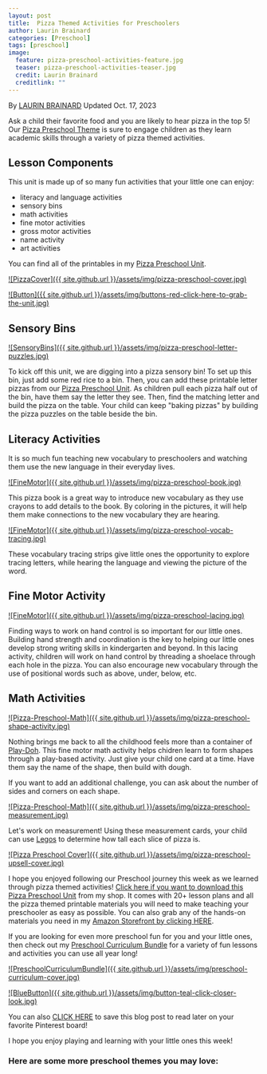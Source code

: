 ```yaml
---
layout: post
title:  Pizza Themed Activities for Preschoolers
author: Laurin Brainard
categories: [Preschool]
tags: [preschool]
image:
  feature: pizza-preschool-activities-feature.jpg
  teaser: pizza-preschool-activities-teaser.jpg
  credit: Laurin Brainard
  creditlink: ""
---
```

By [LAURIN BRAINARD](https://theprimarybrain.com/menu/about/) Updated Oct. 17, 2023

Ask a child their favorite food and you are likely to hear pizza in the top 5! Our [Pizza Preschool Theme](https://www.teacherspayteachers.com/Product/Pizza-Theme-Preschool-Curriculum-and-Lesson-Plans-Pre-K-Activities-8371690?utm_source=PB%20Blog&utm_campaign=Pizza%20Preschool%20Unit) is sure to engage children as they learn academic skills through a variety of pizza themed activities.

## Lesson Components 
This unit is made up of so many fun activities that your little one can enjoy:
- literacy and language activities
- sensory bins 
- math activities
- fine motor activities
- gross motor activities
- name activity
- art activities

You can find all of the printables in my [Pizza Preschool Unit](https://www.teacherspayteachers.com/Product/Pizza-Theme-Preschool-Curriculum-and-Lesson-Plans-Pre-K-Activities-8371690?utm_source=PB%20Blog&utm_campaign=Pizza%20Preschool%20Unit). 

[![PizzaCover]({{ site.github.url }}/assets/img/pizza-preschool-cover.jpg)](https://www.teacherspayteachers.com/Product/Pizza-Theme-Preschool-Curriculum-and-Lesson-Plans-Pre-K-Activities-8371690?utm_source=PB%20Blog&utm_campaign=Pizza%20Preschool%20Unit)

[![Button]({{ site.github.url }}/assets/img/buttons-red-click-here-to-grab-the-unit.jpg)](https://www.teacherspayteachers.com/Product/Pizza-Theme-Preschool-Curriculum-and-Lesson-Plans-Pre-K-Activities-8371690?utm_source=PB%20Blog&utm_campaign=Pizza%20Preschool%20Unit)

## Sensory Bins

[![SensoryBins]({{ site.github.url }}/assets/img/pizza-preschool-letter-puzzles.jpg)](https://www.teacherspayteachers.com/Product/Pizza-Theme-Preschool-Curriculum-and-Lesson-Plans-Pre-K-Activities-8371690?utm_source=PB%20Blog&utm_campaign=Pizza%20Preschool%20Unit)

To kick off this unit, we are digging into a pizza sensory bin! To set up this bin, just add some red rice to a bin. Then, you can add these printable letter pizzas from our [Pizza Preschool Unit](https://www.teacherspayteachers.com/Product/Pizza-Theme-Preschool-Curriculum-and-Lesson-Plans-Pre-K-Activities-8371690?utm_source=PB%20Blog&utm_campaign=Pizza%20Preschool%20Unit). As children pull each pizza half out of the bin, have them say the letter they see. Then, find the matching letter and build the pizza on the table. Your child can keep "baking pizzas" by building the pizza puzzles on the table beside the bin. 

## Literacy Activities

It is so much fun teaching new vocabulary to preschoolers and watching them use the new language in their everyday lives. 

[![FineMotor]({{ site.github.url }}/assets/img/pizza-preschool-book.jpg)](https://www.teacherspayteachers.com/Product/Pizza-Theme-Preschool-Curriculum-and-Lesson-Plans-Pre-K-Activities-8371690?utm_source=PB%20Blog&utm_campaign=Pizza%20Preschool%20Unit)

This pizza book is a great way to introduce new vocabulary as they use crayons to add details to the book. By coloring in the pictures, it will help them make connections to the new vocabulary they are hearing.

[![FineMotor]({{ site.github.url }}/assets/img/pizza-preschool-vocab-tracing.jpg)](https://www.teacherspayteachers.com/Product/Pizza-Theme-Preschool-Curriculum-and-Lesson-Plans-Pre-K-Activities-8371690?utm_source=PB%20Blog&utm_campaign=Pizza%20Preschool%20Unit)

These vocabulary tracing strips give little ones the opportunity to explore tracing letters, while hearing the language and viewing the picture of the word. 

## Fine Motor Activity

[![FineMotor]({{ site.github.url }}/assets/img/pizza-preschool-lacing.jpg)](https://www.teacherspayteachers.com/Product/Pizza-Theme-Preschool-Curriculum-and-Lesson-Plans-Pre-K-Activities-8371690?utm_source=PB%20Blog&utm_campaign=Pizza%20Preschool%20Unit)

Finding ways to work on hand control is so important for our little ones. Building hand strength and coordination is the key to helping our little ones develop strong writing skills in kindergarten and beyond. In this lacing activity, children will work on hand control by threading a shoelace through each hole in the pizza. You can also encourage new vocabulary through the use of positional words such as above, under, below, etc. 

## Math Activities

[![Pizza-Preschool-Math]({{ site.github.url }}/assets/img/pizza-preschool-shape-activity.jpg)](https://www.teacherspayteachers.com/Product/Pizza-Theme-Preschool-Curriculum-and-Lesson-Plans-Pre-K-Activities-8371690?utm_source=PB%20Blog&utm_campaign=Pizza%20Preschool%20Unit)

Nothing brings me back to all the childhood feels more than a container of [Play-Doh](https://amzn.to/43g5Qkh). This fine motor math activity helps chidren learn to form shapes through a play-based activity. Just give your child one card at a time. Have them say the name of the shape, then build with dough. 

If you want to add an additional challenge, you can ask about the number of sides and corners on each shape. 

[![Pizza-Preschool-Math]({{ site.github.url }}/assets/img/pizza-preschool-measurement.jpg)](https://www.teacherspayteachers.com/Product/Pizza-Theme-Preschool-Curriculum-and-Lesson-Plans-Pre-K-Activities-8371690?utm_source=PB%20Blog&utm_campaign=Pizza%20Preschool%20Unit)

Let's work on measurement! Using these measurement cards, your child can use [Legos](https://amzn.to/3tv8xCm) to determine how tall each slice of pizza is. 

[![Pizza Preschool Cover]({{ site.github.url }}/assets/img/pizza-preschool-upsell-cover.jpg)](https://www.teacherspayteachers.com/Product/Pizza-Theme-Preschool-Curriculum-and-Lesson-Plans-Pre-K-Activities-8371690?utm_source=PB%20Blog&utm_campaign=Pizza%20Preschool%20Unit)

I hope you enjoyed following our Preschool journey this week as we learned through pizza themed activities! [Click here if you want to download this Pizza Preschool Unit](https://www.teacherspayteachers.com/Product/Pizza-Theme-Preschool-Curriculum-and-Lesson-Plans-Pre-K-Activities-8371690?utm_source=PB%20Blog&utm_campaign=Pizza%20Preschool%20Unit) from my shop. It comes with 20+ lesson plans and all the pizza themed printable materials you will need to make teaching your preschooler as easy as possible. You can also grab any of the hands-on materials you need in my [Amazon Storefront by clicking HERE](https://www.amazon.com/shop/theprimarybrain/list/KJUJOA00IRJD?ref_=cm_sw_r_cp_ud_aipsflist_aipsftheprimarybrain_B9AH83XZ1BN2Y1W3QZPD).

If you are looking for even more preschool fun for you and your little ones, then check out my [Preschool Curriculum Bundle](https://www.teacherspayteachers.com/Product/Preschool-Curriculum-and-Lesson-Plans-Pre-K-Classroom-Homeschool-Themes-8371836?utm_source=PB%20Blog&utm_campaign=Transportation%20Preschool%20Blog%20End%20Bundle%20Link) for a variety of fun lessons and activities you can use all year long!

[![PreschoolCurriculumBundle]({{ site.github.url }}/assets/img/preschool-curriculum-cover.jpg)](https://www.teacherspayteachers.com/Product/Preschool-Curriculum-and-Lesson-Plans-Pre-K-Classroom-Homeschool-Themes-8371836?utm_source=PB%20Blog&utm_campaign=Preschool%20Curriculum%20Bundle%20Cover)

[![BlueButton]({{ site.github.url }}/assets/img/button-teal-click-closer-look.jpg)](https://www.teacherspayteachers.com/Product/Preschool-Curriculum-and-Lesson-Plans-Pre-K-Classroom-Homeschool-Themes-8371836?utm_source=PB%20Blog&utm_campaign=Preschool%20Curriculum%20Bundle%20Cover)

You can also [CLICK HERE](https://pin.it/2LGXVbX) to save this blog post to read later on your favorite Pinterest board!

I hope you enjoy playing and learning with your little ones this week! 

### Here are some more preschool themes you may love: